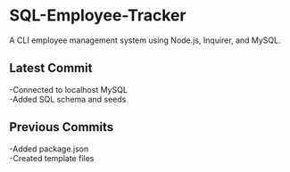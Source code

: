 # SQL-Employee-Tracker
A CLI employee management system using Node.js, Inquirer, and MySQL. 


## Latest Commit  
-Connected to localhost MySQL  
-Added SQL schema and seeds  

## Previous Commits  
-Added package.json  
-Created template files  